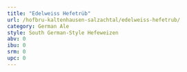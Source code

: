 ```yaml
---
title: "Edelweiss Hefetrüb"
url: /hofbru-kaltenhausen-salzachtal/edelweiss-hefetrub/
category: German Ale
style: South German-Style Hefeweizen
abv: 0
ibu: 0
srm: 0
upc: 0
---
```


